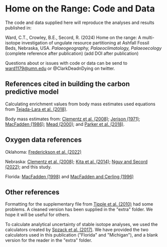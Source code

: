 # Home on the Range: Code and Data

The code and data supplied here will reproduce the analyses and results published in:

Ward, C.T., Crowley, B.E., Secord, R. (2024) Home on the range: A multi-isotope investigation of ungulate resource partitioning at Ashfall Fossil Beds, Nebraska, USA. _Palaeogeography, Palaeoclimatology, Palaeoecology_
(complete reference after publication)
(add DOI after publication)

Questions about or issues with code or data can be send to ward1179@umn.edu or @ClarkDeadnDying on twitter.

## __References cited in building the carbon predictive model__
Calculating enrichment values from body mass estimates used equations from [Tejada-Lara et al. (2018)](http://dx.doi.org/10.1098/rspb.2018.1020).

Body mass estimates from: [Clementz et al. (2008)](https://doi.org/10.2110/palo.2007.p07-054r);
[Jerison (1971)](https://doi.org/10.1086/282720);
[MacFadden (1986)](https://doi.org/10.1017/S0094837300003109);
[Mead (2000)](https://doi.org/10.1666/0094-8373(2000)026<0689:SDAPIT>2.0.CO;2); and
[Parker et al. (2018)](https://doi.org/10.1016/j.palaeo.2018.07.017).

## __Oxygen data references__
Oklahoma: [Frederickson et al. (2022)](https://doi.org/10.4202/app.00941.2021)

Nebraska: 
[Clementz et al. (2008)](https://doi.org/10.2110/palo.2007.p07-054r);
[Kita et al. (2014)](https://doi.org/10.1016/j.palaeo.2014.02.013);
[Nguy and Secord (2022)](https://doi.org/10.1016/j.palaeo.2022.110929); and this study.

Florida: 
[MacFadden (1998)](https://doi.org/10.1666/0094-8373(1998)024[0274:TOTRIE]2.3.CO;2) and 
[MacFadden and Cerling (1996)](https://doi.org/10.1080/02724634.1996.10011288)

## __Other references__

Formatting for the supplementary file from [Tipple et al. (2010)](https://doi.org/10.1029/2009PA001851) had some problems. A cleaned version has been supplied in the "extra" folder. We hope it will be useful for others.

To calculate analytical uncertainty of stable isotope analyses, we used the calculators created by [Spzack et al. (2017)](https://doi.org/10.1016/j.jasrep.2017.05.007). We have provided the two calculators used in this publication ("Florida" and "Michigan"), and a blank version for the reader in the "extra" folder. 
